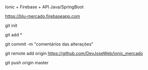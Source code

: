 Ionic + Firebase + API Java/SpringBoot 

https://blu-mercado.firebaseapp.com

git init

git add *

git commit -m "comentários das alterações"

git remote add origin https://github.com/DevJoseWeb/ionic_mercado

git push origin master
